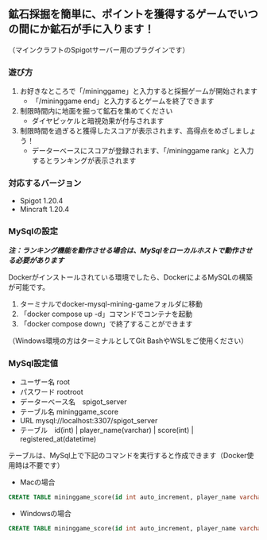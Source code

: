 ## 鉱石採掘を簡単に、ポイントを獲得するゲームでいつの間にか鉱石が手に入ります！
（マインクラフトのSpigotサーバー用のプラグインです）

### 遊び方
1. お好きなところで「/mininggame」と入力すると採掘ゲームが開始されます
   - 「/mininggame end」と入力するとゲームを終了できます
1. 制限時間内に地面を掘って鉱石を集めてください
   - ダイヤピッケルと暗視効果が付与されます
1. 制限時間を過ぎると獲得したスコアが表示されます、高得点をめざしましょう！
   - データーベースにスコアが登録されます、「/mininggame rank」と入力するとランキングが表示されます

### 対応するバージョン
- Spigot 1.20.4
- Mincraft 1.20.4

### MySqlの設定
___注：ランキング機能を動作させる場合は、MySqlをローカルホストで動作させる必要があります___

Dockerがインストールされている環境でしたら、DockerによるMySQLの構築が可能です。
1. ターミナルでdocker-mysql-mining-gameフォルダに移動
2. 「docker compose up -d」コマンドでコンテナを起動
3. 「docker compose down」で終了することができます

（Windows環境の方はターミナルとしてGit BashやWSLをご使用ください）

### MySql設定値
- ユーザー名 root
- パスワード rootroot
- データーベース名　spigot_server
- テーブル名 mininggame_score
- URL mysql://localhost:3307/spigot_server
- テーブル　id(int) | player_name(varchar) | score(int) | registered_at(datetime)

テーブルは、MySql上で下記のコマンドを実行すると作成できます（Docker使用時は不要です）
- Macの場合  
```sql
CREATE TABLE mininggame_score(id int auto_increment, player_name varchar(100), score int, registered_at datetime, primary key(id));
```

- Windowsの場合  
```sql
CREATE TABLE mininggame_score(id int auto_increment, player_name varchar(100), score int, registered_at datetime, primary key(id)) DEFAULT CHARSET=utf8;
```

